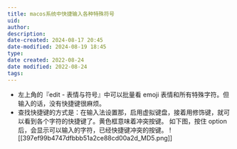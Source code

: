 ```yaml
---
title: macos系统中快捷输入各种特殊符号
uid: 
author: 
description: 
date-created: 2024-08-17 20:45
date-modified: 2024-08-19 18:45
type: 
date created: 2022-08-24
date modified: 2022-08-24
tags: 
---
```


- 左上角的『edit - 表情与符号』中可以批量看 emoji 表情和所有特殊字符。但输入的话，没有快捷键很麻烦。
- 查找快捷键的方式是：在输入法设置那，启用虚拟键盘，接着用修饰键，就可以看到各个字符的快捷键了。黄色框意味着冲突按键。
如下图，按住 option 后，会显示可以输入的字符，已经快捷键冲突的按键。
![[397ef99b4747dfbbb51a2ce88cd00a2d_MD5.png]]
